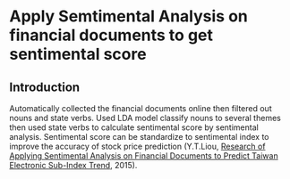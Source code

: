 # Apply Semtimental Analysis on financial documents to get sentimental score

## Introduction
Automatically collected the financial documents online then filtered out nouns and state verbs. Used LDA model classify nouns to several
themes then used state verbs to calculate sentimental score by sentimental analysis. Sentimental score can be standardize to sentimental 
index to improve the accuracy of stock price prediction (Y.T.Liou, [Research of Applying Sentimental Analysis on Financial Documents to Predict Taiwan Electronic Sub-Index Trend](http://handle.ncl.edu.tw/11296/ndltd/04177084310486352052), 2015).
